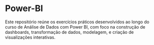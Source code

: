 # Power-BI
Este repositório reúne os exercícios práticos desenvolvidos ao longo do curso de Análise de Dados com Power BI, com foco na construção de dashboards, transformação de dados, modelagem, e criação de visualizações interativas.
